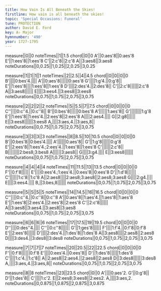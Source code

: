 ```yaml
---
title: How Vain Is All Beneath the Skies!
firstline: How vain is all beneath the skies!
topic: 'Special Occasions: Funeral'
tune: PROTECTION
author: David E. Ford
key: A♭ Major
hymnnumber: '490'
year: 1727-1795
---
```

measure||0||0
noteTimes||1||1.5
chord||0||0
A'||0:aes'8||0:aes'8
E'||1:ees'8||1:ees'8
C'||2:c'8||2:c'8
A||3:aes8||3:aes8
noteDurations||0,0.25||1,0.25||2,0.25||3,0.25

measure||1||1||1||1
noteTimes||2||2.5||4||4.5
chord||0||0||0||0
B'||||0:bes'4.||||
A'||0:aes'8||||||0:aes'8
G'||||1:g'4.||0:g'8||
E'||1:ees'8||||1:ees'8||1:ees'8
D'||||2:des'4.||2:des'8||
C'||2:c'8||||||2:c'8
A||3:aes8||||||
E||||3:ees4.||3:ees8||3:ees8
noteDurations||0,0.75||1,0.75||2,0.75||3,0.75

measure||2||2||2||2
noteTimes||5||5.5||7||7.5
chord||0||0||0||0
C''||||0:c''4.||0:c''8||
B'||0:bes'8||||||0:bes'8
A'||||||1:aes'8||
G'||||||||1:g'8
E'||1:ees'8||1:ees'4.||2:ees'8||2:ees'8
A||||2:aes4.||||
G||2:g8||||||
E||3:ees8||||||3:ees8
A,||||3:aes,4.||3:aes,8||
noteDurations||0,0.75||1,0.75||2,0.75||3,0.75

measure||3||3||3||3
noteTimes||8||8.5||10||10.5
chord||0||0||0||0
B'||0:bes'8||0:bes'4.||||
A'||||||0:aes'8||
G'||1:g'8||||||0:g'8
E'||2:ees'8||1:ees'4.;2:ees'4.||1:ees'8||1:ees'8
C'||||||2:c'8||
B||||||||2:bes8;3:bes8
A||||||3:aes8||
G||||3:g4.||||
E||3:ees8||||||
noteDurations||0,0.75||1,0.75||2,0.75||3,0.75

measure||4||4||4||4
noteTimes||11||11.5||13||13.5
chord||0||0||0||0
F'||0:f'8||||||
E'||||0:ees'4.;1:ees'4.||0:ees'8||0:ees'8
D'||1:d'8||||||
C'||||||1:c'8||1:c'8
A||2:aes8||||2:aes8;3:aes8||2:aes8;3:aes8
G||||2:g4.||||
E||||3:ees4.||||
B,||3:bes,8||||||
noteDurations||0,0.75||1,0.75||2,0.75||3,0.75

measure||5||5||5||5
noteTimes||14||14.5||16||16.5
chord||0||0||0||0
C''||||0:c''4.||0:c''8||0:c''8
A'||0:aes'8||1:aes'4.||1:aes'8||1:aes'8
E'||1:ees'8||2:ees'4.||2:ees'8||2:ees'8
C'||2:c'8||||||
A||3:aes8||3:aes4.||3:aes8||3:aes8
noteDurations||0,0.75||1,0.75||2,0.75||3,0.75

measure||6||6||6||6
noteTimes||17||17.5||19||19.5
chord||0||0||0||0
D''||||0:des''4.||||
C''||0:c''8||||||
G'||1:ges'8||||||
F'||||1:f'4.||0:f'8||0:f'8
E'||2:ees'8||||||
D'||||2:des'4.||1:des'8||1:des'8
A||3:aes8||||2:aes8||2:aes8
D||||3:des4.||3:des8||3:des8
noteDurations||0,0.75||1,0.75||2,0.75||3,0.75

measure||7||7||7||7
noteTimes||20||20.5||22||22.5
chord||0||0||0||0
F'||0:f'8||||||0:f'8
E'||||0:ees'4.||0:ees'8||
D'||1:des'8||||||1:des'8
C'||||1:c'4.||1:c'8||
A||2:aes8||2:aes4.||2:aes8||2:aes8
D||3:des8||||||3:des8
A,||||3:aes,4.||3:aes,8||
noteDurations||0,0.75||1,0.75||2,0.75||3,0.75

measure||8||8
noteTimes||23||23.5
chord||0||0
A'||||0:aes'2.
G'||0:g'8||
D'||1:des'8||
C'||||1:c'2.
E||2:ees8;3:ees8||2:ees2.
A,||||3:aes,2.
noteDurations||0,0.875||1,0.875||2,0.875||3,0.875


